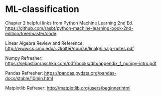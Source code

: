 # ML-classification

Chapter 2 helpful links from Python Machine Learning 2nd Ed. 
https://github.com/rasbt/python-machine-learning-book-2nd-edition/tree/master/code

Linear Algebra Review and Reference:
http://www.cs.cmu.edu/~zkolter/course/linalg/linalg-notes.pdf

Numpy Refresher:
https://sebastianraschka.com/pdf/books/dlb/appendix_f_numpy-intro.pdf

Pandas Refresher:
https://pandas.pydata.org/pandas-docs/stable/10min.html

Matplotlib Refreser:
http://matplotlib.org/users/beginner.html

